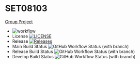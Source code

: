 # SET08103  
<u>Group Project</u>  

* ![workflow](https://github.com/Benbhoy1888/SET08103/actions/workflows/main.yml/badge.svg?style=flat-square)  
* License [![LICENSE](https://img.shields.io/github/license/Benbhoy1888/SET08103.svg?style=flat-square)](https://github.com/Benbhoy1888/SET08103/blob/master/LICENSE)  
* Release [![Releases](https://img.shields.io/github/release/Benbhoy1888/SET08103/all.svg?style=flat-square)](https://github.com/Benbhoy1888/SET08103/releases)  
* Main Build Status ![GitHub Workflow Status (with branch)](https://img.shields.io/github/actions/workflow/status/Benbhoy1888/SET08103/main.yml?branch=main&style=flat-square)  
* Release Build Status ![GitHub Workflow Status (with branch)](https://img.shields.io/github/actions/workflow/status/Benbhoy1888/SET08103/main.yml?branch=release&style=flat-square)  
* Develop Build Status ![GitHub Workflow Status (with branch)](https://img.shields.io/github/actions/workflow/status/Benbhoy1888/SET08103/main.yml?branch=develop&style=flat-square)  